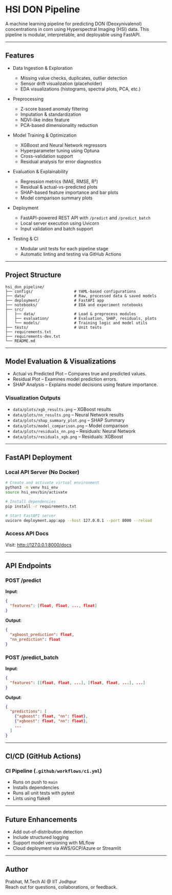 # HSI DON Pipeline

A  machine learning pipeline for predicting DON (Deoxynivalenol) concentrations in corn using Hyperspectral Imaging (HSI) data. This pipeline is modular, interpretable, and deployable using FastAPI.

---

## Features

- Data Ingestion & Exploration
  - Missing value checks, duplicates, outlier detection
  - Sensor drift visualization (placeholder)
  - EDA visualizations (histograms, spectral plots, PCA, etc.)

- Preprocessing
  - Z-score based anomaly filtering
  - Imputation & standardization
  - NDVI-like index feature
  - PCA-based dimensionality reduction

- Model Training & Optimization
  - XGBoost and Neural Network regressors
  - Hyperparameter tuning using Optuna
  - Cross-validation support
  - Residual analysis for error diagnostics

- Evaluation & Explainability
  - Regression metrics (MAE, RMSE, R²)
  - Residual & actual-vs-predicted plots
  - SHAP-based feature importance and bar plots
  - Model comparison summary plots

- Deployment
  - FastAPI-powered REST API with `/predict` and `/predict_batch`
  - Local server execution using Uvicorn
  - Input validation and batch support

- Testing & CI
  - Modular unit tests for each pipeline stage
  - Automatic linting and testing via GitHub Actions

---

## Project Structure

```
hsi_don_pipeline/
├── configs/                  # YAML-based configurations
├── data/                     # Raw, processed data & saved models
├── deployment/               # FastAPI app
├── notebooks/                # EDA and experiment notebooks
├── src/
│   ├── data/                 # Load & preprocess modules
│   ├── evaluation/           # Evaluation, SHAP, residuals, plots
│   └── models/               # Training logic and model utils
├── tests/                    # Unit tests
├── requirements.txt
├── requirements-dev.txt
└── README.md
```

---

## Model Evaluation & Visualizations

- Actual vs Predicted Plot – Compares true and predicted values.
- Residual Plot – Examines model prediction errors.
- SHAP Analysis – Explains model decisions using feature importance.

### Visualization Outputs

- `data/plots/xgb_results.png` – XGBoost results
- `data/plots/nn_results.png` – Neural Network results
- `data/plots/shap_summary_plot.png` – SHAP Summary
- `data/plots/model_comparison.png` – Model comparison
- `data/plots/residuals_nn.png` – Residuals: Neural Network
- `data/plots/residuals_xgb.png` – Residuals: XGBoost

---

## FastAPI Deployment

### Local API Server (No Docker)

```bash
# Create and activate virtual environment
python3 -m venv hsi_env
source hsi_env/bin/activate

# Install dependencies
pip install -r requirements.txt

# Start FastAPI server
uvicorn deployment.app:app --host 127.0.0.1 --port 8000 --reload
```

### Access API Docs
Visit: http://127.0.0.1:8000/docs

---

## API Endpoints

### POST /predict
**Input**:
```json
{
  "features": [float, float, ..., float]
}
```

**Output**:
```json
{
  "xgboost_prediction": float,
  "nn_prediction": float
}
```

### POST /predict_batch
**Input**:
```json
{
  "features": [[float, float, ...], [float, float, ...], ...]
}
```

**Output**:
```json
{
  "predictions": [
    {"xgboost": float, "nn": float},
    {"xgboost": float, "nn": float},
    ...
  ]
}
```

---

## CI/CD (GitHub Actions)

### CI Pipeline (`.github/workflows/ci.yml`)
- Runs on push to `main`
- Installs dependencies
- Runs all unit tests with pytest
- Lints using flake8

---

## Future Enhancements

- Add out-of-distribution detection
- Include structured logging
- Support model versioning with MLflow
- Cloud deployment via AWS/GCP/Azure or Streamlit

---

## Author

Prabhat, M.Tech AI @ IIT Jodhpur  
Reach out for questions, collaborations, or feedback.
